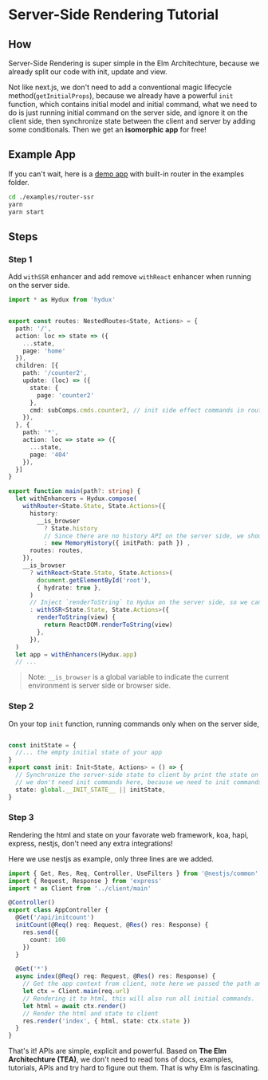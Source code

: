 # Server-Side Rendering Tutorial

## How

Server-Side Rendering is super simple in the Elm Architechture, because we already split our code with init, update and view.

Not like next.js, we don't need to add a conventional magic lifecycle method(`getInitialProps`), because we already have a powerful `init` function, which contains initial model and initial command, what we need to do is just running initial command on the server side, and ignore it on the client side, then synchronize state between the client and server by adding some conditionals. Then we get an **isomorphic app** for free!

## Example App

If you can't wait, here is a [demo app](https://github.com/hydux/hydux/tree/master/examples/router-ssr) with built-in router in the examples folder.

```sh
cd ./examples/router-ssr
yarn
yarn start
```

## Steps

### Step 1

Add `withSSR` enhancer and add remove `withReact` enhancer when running on the server side.

```ts
import * as Hydux from 'hydux'


export const routes: NestedRoutes<State, Actions> = {
  path: '/',
  action: loc => state => ({
    ...state,
    page: 'home'
  }),
  children: [{
    path: '/counter2',
    update: (loc) => ({
      state: {
        page: 'counter2'
      },
      cmd: subComps.cmds.counter2, // init side effect commands in router changes
    }),
  }, {
    path: '*',
    action: loc => state => ({
      ...state,
      page: '404'
    }),
  }]
}

export function main(path?: string) {
  let withEnhancers = Hydux.compose(
    withRouter<State.State, State.Actions>({
      history:
        __is_browser
          ? State.history
          // Since there are no history API on the server side, we should use MemoryHistory here. The initPath are from your server controller.
          : new MemoryHistory({ initPath: path }) ,
      routes: routes,
    }),
    __is_browser
      ? withReact<State.State, State.Actions>(
        document.getElementById('root'),
        { hydrate: true },
      )
      // Inject `renderToString` to Hydux on the server side, so we can call `ctx.render` to run all init commands and render the vdom to html string.
      : withSSR<State.State, State.Actions>({
        renderToString(view) {
          return ReactDOM.renderToString(view)
        },
      }),
  )
  let app = withEnhancers(Hydux.app)
  // ...
```

> Note: `__is_browser` is a global variable to indicate the current environment is server side or browser side.

### Step 2

On your top `init` function, running commands only when on the server side,

```ts

const initState = {
  //... the empty initial state of your app
}
export const init: Init<State, Actions> = () => {
  // Synchronize the server-side state to client by print the state on the html,
  // we don't need init commands here, because we need to init commands in router actions.
  state: global.__INIT_STATE__ || initState,
}
```

### Step 3

Rendering the html and state on your favorate web framework, koa, hapi, express, nestjs, don't need any extra integrations!

Here we use nestjs as example, only three lines are we added.

```ts
import { Get, Res, Req, Controller, UseFilters } from '@nestjs/common'
import { Request, Response } from 'express'
import * as Client from '../client/main'

@Controller()
export class AppController {
  @Get('/api/initcount')
  initCount(@Req() req: Request, @Res() res: Response) {
    res.send({
      count: 100
    })
  }

  @Get('*')
  async index(@Req() req: Request, @Res() res: Response) {
    // Get the app context from client, note here we passed the path and query to the client router.
    let ctx = Client.main(req.url)
    // Rendering it to html, this will also run all initial commands.
    let html = await ctx.render()
    // Render the html and state to client
    res.render('index', { html, state: ctx.state })
  }
}

```

That's it! APIs are simple, explicit and powerful. Based on **The Elm Architechture (TEA)**, we don't need to read tons of docs, examples, tutorials, APIs and try hard to figure out them. That is why Elm is fascinating.
